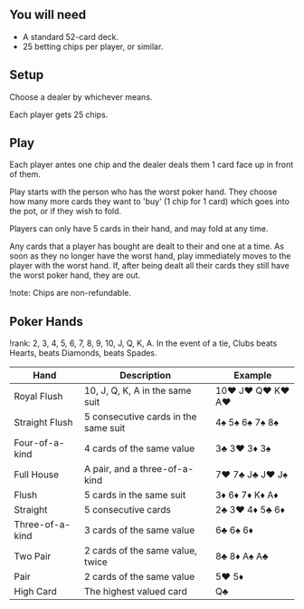 ## You will need
- A standard 52-card deck.
- 25 betting chips per player, or similar.

## Setup
Choose a dealer by whichever means.

Each player gets 25 chips.

## Play
Each player antes one chip and the dealer deals them 1 card face up in front of them.

Play starts with the person who has the worst poker hand. They choose how many more cards they want to 'buy' (1 chip for 1 card) which goes into the pot, or if they wish to fold.

Players can only have 5 cards in their hand, and may fold at any time.

Any cards that a player has bought are dealt to their and one at a time. As soon as they no longer have the worst hand, play immediately moves to the player with the worst hand. If, after being dealt all their cards they still have the worst poker hand, they are out.

!note: Chips are non-refundable.

## Poker Hands
!rank: 2, 3, 4, 5, 6, 7, 8, 9, 10, J, Q, K, A. In the event of a tie, Clubs beats Hearts, beats Diamonds, beats Spades.

| Hand            | Description                          | Example         |
|-----------------|--------------------------------------|-----------------|
| Royal Flush     | 10, J, Q, K, A in the same suit      | 10♥ J♥ Q♥ K♥ A♥ |
| Straight Flush  | 5 consecutive cards in the same suit | 4♠ 5♠ 6♠ 7♠ 8♠  |
| Four-of-a-kind  | 4 cards of the same value            | 3♣ 3♥ 3♦ 3♠     |
| Full House      | A pair, and a three-of-a-kind        | 7♥ 7♣ J♣ J♥ J♠  |
| Flush           | 5 cards in the same suit             | 3♦ 6♦ 7♦ K♦ A♦  |
| Straight        | 5 consecutive cards                  | 2♣ 3♥ 4♦ 5♣ 6♦  |
| Three-of-a-kind | 3 cards of the same value            | 6♣ 6♠ 6♦        |
| Two Pair        | 2 cards of the same value, twice     | 8♣ 8♦ A♠ A♣     |
| Pair            | 2 cards of the same value            | 5♥ 5♦           |
| High Card       | The highest valued card              | Q♣              |

